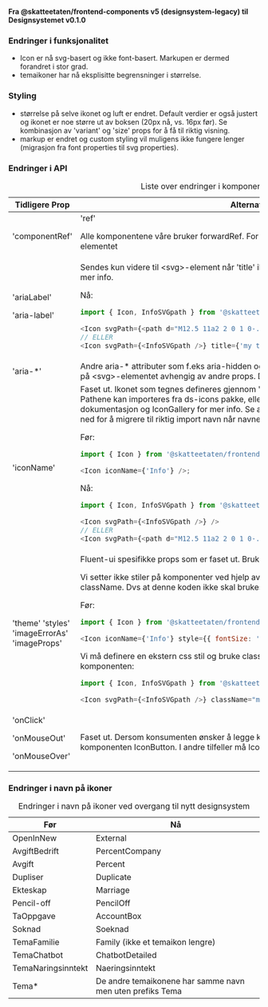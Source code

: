 **Fra @skatteetaten/frontend-components v5 (designsystem-legacy) til Designsystemet v0.1.0**

### Endringer i funksjonalitet

- Icon er nå svg-basert og ikke font-basert. Markupen er dermed forandret i stor grad.
- temaikoner har nå eksplisitte begrensninger i størrelse.

### Styling

- størrelse på selve ikonet og luft er endret. Default verdier er også justert og ikonet er noe større ut av boksen (20px nå, vs. 16px før). Se kombinasjon av 'variant' og 'size' props for å få til riktig visning.
- markup er endret og custom styling vil muligens ikke fungere lenger (migrasjon fra font properties til svg properties).

### Endringer i API

<div className="migration-tabell">
<table>
<caption>Liste over endringer i komponent-api'et</caption>
<thead><tr><th>Tidligere Prop</th><th>Alternativ</th></tr></thead>
<tbody>
<tr>
<td>'componentRef'</td>
<td>
'ref'

Alle komponentene våre bruker forwardRef.
For ikon-komponent sendes ref til &lt;svg&gt;-elementet</td>

</tr>

<tr>
<td>
'ariaLabel'

'aria-label'

</td>

<td>
Sendes kun videre til &lt;svg&gt;-element når 'title' ikke er oppgitt.
Se API-dokumentasjon for mer info.

Nå:

```javascript static
import { Icon, InfoSVGpath } from '@skatteetaten/ds-icons';

<Icon svgPath={<path d="M12.5 11a2 2 0 1 0-.09 3.998A />} ariaLabel={'my label'} />
// ELLER
<Icon svgPath={<InfoSVGpath />} title={'my title'} />
```

</td>
</tr>

<tr>
<td>'aria-*'</td>
<td>Andre aria-* attributer som  f.eks aria-hidden og aria-labelledby settes automatisk opp på &lt;svg&gt;-elementet avhengig av andre props.
Dette beregnes internt i Icon-komponent.</td>
</tr>

<tr>
<td>'iconName'</td>
<td>
Faset ut. Ikonet som tegnes defineres gjennom 'svgPath' prop som tar imot en &lt;path&gt;. Pathene kan importeres fra ds-icons pakke, eller man kan sende egen.
Se (ny) API-dokumentasjon og IconGallery for mer info.
Se avsnitt "Endringer i navn på ikoner" lengre ned for å migrere til riktig import navn når navnene har endret seg.

Før:

```javascript static
import { Icon } from '@skatteetaten/frontend-components/Icon';

<Icon iconName={'Info'} />;
```

Nå:

```js static
import { Icon, InfoSVGpath } from '@skatteetaten/ds-icons';

<Icon svgPath={<InfoSVGpath />} />
// ELLER
<Icon svgPath={<path d="M12.5 11a2 2 0 1 0-.09 3.998A" />} />
```

</td>

</tr>

<tr>
<td>'theme'
'styles'
'imageErrorAs'
'imageProps'</td>
<td>Fluent-ui spesifikke props som er faset ut.
Bruk className for å tilpasse komponenten.

Vi setter ikke stiler på komponenter ved hjelp av props. All definisjon av stil skal settes via className.
Dvs at denne koden ikke skal brukes lenger:

Før:

```javascript static
import { Icon } from '@skatteetaten/frontend-components/Icon';

<Icon iconName={'Info'} style={{ fontSize: '24px', color: '#1362ae' }} />;
```

Vi må definere en ekstern css stil og bruke className for å tilordne stilen til komponenten:

```js static
import { Icon, InfoSVGpath } from '@skatteetaten/ds-icons';

<Icon svgPath={<InfoSVGpath />} className="myCustomIconClassname" />;
```

</td>
</tr>

<tr>
<td>'onClick'

'onMouseOut'

'onMouseOver'</td>

<td>Faset ut. Dersom konsumenten ønsker å legge klikk-event på et ikon kan det brukes komponenten IconButton.
I andre tilfeller må Icon wrappes. </td>
</tr>
</tbody>
</table>
</div>

### Endringer i navn på ikoner

<div className="migration-tabell-mini">
<table>
<caption>Endringer i navn på ikoner ved overgang til nytt designsystem</caption>
<thead><tr><th>Før</th><th>Nå</th></tr></thead>
<tbody>
<tr><td>OpenInNew</td>
<td>External</td>
</tr>
<tr><td>AvgiftBedrift</td>
<td>PercentCompany</td>
</tr>
<tr><td>Avgift</td>
<td>Percent</td>
</tr>

<tr><td>Dupliser</td>
<td>Duplicate</td>
</tr>

<tr><td>Ekteskap</td>
<td>Marriage</td>
</tr>

<tr><td>Pencil-off</td>
<td>PencilOff</td>
</tr>

<tr><td>TaOppgave</td>
<td>AccountBox</td>
</tr>

<tr><td>Soknad</td>
<td>Soeknad</td>
</tr>

<tr><td>TemaFamilie</td>
<td>Family (ikke et temaikon lengre)</td>
</tr>

<tr>
<td>TemaChatbot</td>
<td>ChatbotDetailed</td>
</tr>

<tr>
<td>TemaNaringsinntekt</td>
<td>Naeringsinntekt</td>
</tr>

<tr>
<td>Tema*</td>
<td>De andre temaikonene har samme navn men uten prefiks Tema</td>
</tr>

</tbody>
</table>
</div>

